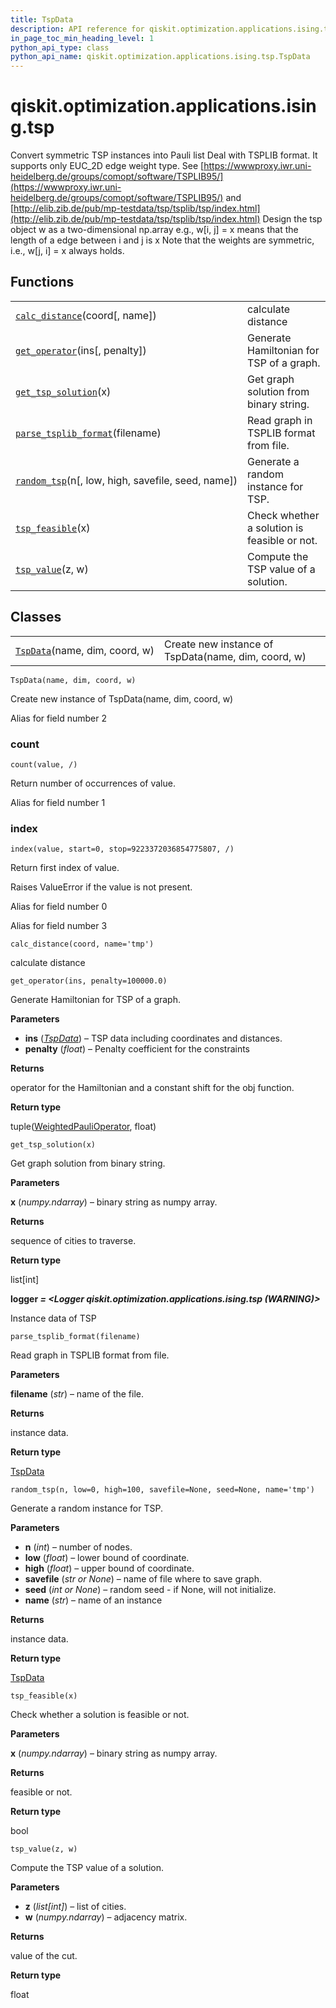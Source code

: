 ```yaml
---
title: TspData
description: API reference for qiskit.optimization.applications.ising.tsp.TspData
in_page_toc_min_heading_level: 1
python_api_type: class
python_api_name: qiskit.optimization.applications.ising.tsp.TspData
---
```


<span id="qiskit-optimization-applications-ising-tsp" />

# qiskit.optimization.applications.ising.tsp

Convert symmetric TSP instances into Pauli list Deal with TSPLIB format. It supports only EUC\_2D edge weight type. See [https://wwwproxy.iwr.uni-heidelberg.de/groups/comopt/software/TSPLIB95/](https://wwwproxy.iwr.uni-heidelberg.de/groups/comopt/software/TSPLIB95/) and [http://elib.zib.de/pub/mp-testdata/tsp/tsplib/tsp/index.html](http://elib.zib.de/pub/mp-testdata/tsp/tsplib/tsp/index.html) Design the tsp object w as a two-dimensional np.array e.g., w\[i, j] = x means that the length of a edge between i and j is x Note that the weights are symmetric, i.e., w\[j, i] = x always holds.

## Functions

|                                                                                                                                                                       |                                              |
| --------------------------------------------------------------------------------------------------------------------------------------------------------------------- | -------------------------------------------- |
| [`calc_distance`](#qiskit.optimization.applications.ising.tsp.calc_distance "qiskit.optimization.applications.ising.tsp.calc_distance")(coord\[, name])               | calculate distance                           |
| [`get_operator`](#qiskit.optimization.applications.ising.tsp.get_operator "qiskit.optimization.applications.ising.tsp.get_operator")(ins\[, penalty])                 | Generate Hamiltonian for TSP of a graph.     |
| [`get_tsp_solution`](#qiskit.optimization.applications.ising.tsp.get_tsp_solution "qiskit.optimization.applications.ising.tsp.get_tsp_solution")(x)                   | Get graph solution from binary string.       |
| [`parse_tsplib_format`](#qiskit.optimization.applications.ising.tsp.parse_tsplib_format "qiskit.optimization.applications.ising.tsp.parse_tsplib_format")(filename)   | Read graph in TSPLIB format from file.       |
| [`random_tsp`](#qiskit.optimization.applications.ising.tsp.random_tsp "qiskit.optimization.applications.ising.tsp.random_tsp")(n\[, low, high, savefile, seed, name]) | Generate a random instance for TSP.          |
| [`tsp_feasible`](#qiskit.optimization.applications.ising.tsp.tsp_feasible "qiskit.optimization.applications.ising.tsp.tsp_feasible")(x)                               | Check whether a solution is feasible or not. |
| [`tsp_value`](#qiskit.optimization.applications.ising.tsp.tsp_value "qiskit.optimization.applications.ising.tsp.tsp_value")(z, w)                                     | Compute the TSP value of a solution.         |

## Classes

|                                                                                                                                            |                                                     |
| ------------------------------------------------------------------------------------------------------------------------------------------ | --------------------------------------------------- |
| [`TspData`](#qiskit.optimization.applications.ising.tsp.TspData "qiskit.optimization.applications.ising.tsp.TspData")(name, dim, coord, w) | Create new instance of TspData(name, dim, coord, w) |

<span id="qiskit.optimization.applications.ising.tsp.TspData" />

`TspData(name, dim, coord, w)`

Create new instance of TspData(name, dim, coord, w)

Alias for field number 2

### count

<span id="qiskit.optimization.applications.ising.tsp.TspData.count" />

`count(value, /)`

Return number of occurrences of value.

Alias for field number 1

### index

<span id="qiskit.optimization.applications.ising.tsp.TspData.index" />

`index(value, start=0, stop=9223372036854775807, /)`

Return first index of value.

Raises ValueError if the value is not present.

Alias for field number 0

Alias for field number 3

<span id="qiskit.optimization.applications.ising.tsp.calc_distance" />

`calc_distance(coord, name='tmp')`

calculate distance

<span id="qiskit.optimization.applications.ising.tsp.get_operator" />

`get_operator(ins, penalty=100000.0)`

Generate Hamiltonian for TSP of a graph.

**Parameters**

*   **ins** ([*TspData*](#qiskit.optimization.applications.ising.tsp.TspData "qiskit.optimization.applications.ising.tsp.TspData")) – TSP data including coordinates and distances.
*   **penalty** (*float*) – Penalty coefficient for the constraints

**Returns**

operator for the Hamiltonian and a constant shift for the obj function.

**Return type**

tuple([WeightedPauliOperator](qiskit.aqua.operators.legacy.WeightedPauliOperator "qiskit.aqua.operators.legacy.WeightedPauliOperator"), float)

<span id="qiskit.optimization.applications.ising.tsp.get_tsp_solution" />

`get_tsp_solution(x)`

Get graph solution from binary string.

**Parameters**

**x** (*numpy.ndarray*) – binary string as numpy array.

**Returns**

sequence of cities to traverse.

**Return type**

list\[int]

**logger *= \<Logger qiskit.optimization.applications.ising.tsp (WARNING)>***

Instance data of TSP

<span id="qiskit.optimization.applications.ising.tsp.parse_tsplib_format" />

`parse_tsplib_format(filename)`

Read graph in TSPLIB format from file.

**Parameters**

**filename** (*str*) – name of the file.

**Returns**

instance data.

**Return type**

[TspData](#qiskit.optimization.applications.ising.tsp.TspData "qiskit.optimization.applications.ising.tsp.TspData")

<span id="qiskit.optimization.applications.ising.tsp.random_tsp" />

`random_tsp(n, low=0, high=100, savefile=None, seed=None, name='tmp')`

Generate a random instance for TSP.

**Parameters**

*   **n** (*int*) – number of nodes.
*   **low** (*float*) – lower bound of coordinate.
*   **high** (*float*) – upper bound of coordinate.
*   **savefile** (*str or None*) – name of file where to save graph.
*   **seed** (*int or None*) – random seed - if None, will not initialize.
*   **name** (*str*) – name of an instance

**Returns**

instance data.

**Return type**

[TspData](#qiskit.optimization.applications.ising.tsp.TspData "qiskit.optimization.applications.ising.tsp.TspData")

<span id="qiskit.optimization.applications.ising.tsp.tsp_feasible" />

`tsp_feasible(x)`

Check whether a solution is feasible or not.

**Parameters**

**x** (*numpy.ndarray*) – binary string as numpy array.

**Returns**

feasible or not.

**Return type**

bool

<span id="qiskit.optimization.applications.ising.tsp.tsp_value" />

`tsp_value(z, w)`

Compute the TSP value of a solution.

**Parameters**

*   **z** (*list\[int]*) – list of cities.
*   **w** (*numpy.ndarray*) – adjacency matrix.

**Returns**

value of the cut.

**Return type**

float

